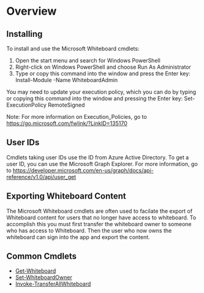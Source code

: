 # Overview

## Installing

To install and use the Microsoft Whiteboard cmdlets:

1. Open the start menu and search for Windows PowerShell
2. Right-click on Windows PowerShell and choose Run As Administrator
3. Type or copy this command into the window and press the Enter key: Install-Module -Name WhiteboardAdmin

You may need to update your execution policy, which you can do by typing or copying this command into the window and pressing the Enter key: Set-ExecutionPolicy RemoteSigned

Note: For more information on Execution_Policies, go to https://go.microsoft.com/fwlink/?LinkID=135170

## User IDs

Cmdlets taking user IDs use the ID from Azure Active Directory. To get a user ID, you can use the Microsoft Graph Explorer. For more information, go to https://developer.microsoft.com/en-us/graph/docs/api-reference/v1.0/api/user_get

## Exporting Whiteboard Content

The Microsoft Whiteboard cmdlets are often used to facilate the export of Whiteboard content for users that no longer have access to whiteboard. To accomplish this you must first transfer the whiteboard owner to someone who has access to Whiteboard. Then the user who now owns the whiteboard can sign into the app and export the content.

## Common Cmdlets

* [Get-Whiteboard](../whiteboard-ps/whiteboard/Get-Whiteboard.md)
* [Set-WhiteboardOwner](../whiteboard-ps/whiteboard/Set-WhiteboardOwner.md)
* [Invoke-TransferAllWhiteboard](../whiteboard-ps/whiteboard/Invoke-TransferAllWhiteboards.md)